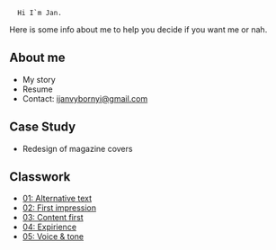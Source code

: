       Hi I`m Jan.
 
 Here is some info about me to help you decide if you want me or nah.
 
 ## About me
 
 - My story
 - Resume
 - Contact: ijanvybornyi@gmail.com
 
 ## Case Study
 - Redesign of magazine covers
 
 ## Classwork
 - [01: Alternative text](01-alternative-text/index.md)
 - [02: First impression](02-first-impression/index.md)
 - [03: Content first](03-content-first/case-study.md)
 - [04: Expirience](04-expirience/index.md)
 - [05: Voice & tone](03-content-first/index.md)
